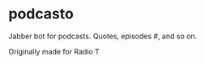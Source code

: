 podcasto
========

Jabber bot for podcasts. Quotes, episodes #, and so on.

Originally made for Radio T
